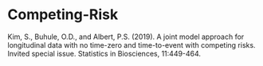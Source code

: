 # Competing-Risk
Kim, S., Buhule, O.D., and Albert, P.S.  (2019). A joint model approach for longitudinal data with no time-zero and time-to-event with competing risks. Invited special issue. Statistics in Biosciences, 11:449-464. 
